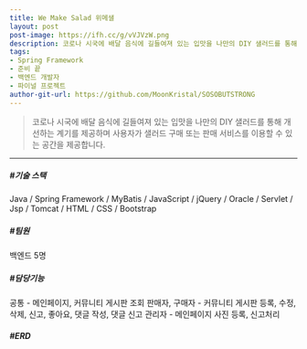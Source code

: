 ```yaml
---
title: We Make Salad 위메샐
layout: post
post-image: https://ifh.cc/g/vVJVzW.png
description: 코로나 시국에 배달 음식에 길들여져 있는 입맛을 나만의 DIY 샐러드를 통해 개선하는 계기를 제공하며 사용자가 샐러드 구매 또는 판매 서비스를 이용할 수 있는 공간을 제공합니다.
tags:
- Spring Framework
- 준비 끝
- 백엔드 개발자
- 파이널 프로젝트
author-git-url: https://github.com/MoonKristal/SOSOBUTSTRONG
---
```


>코로나 시국에 배달 음식에 길들여져 있는 입맛을 나만의 DIY 샐러드를 통해 개선하는 계기를 제공하며 사용자가 샐러드 구매 또는 판매 서비스를 이용할 수 있는 공간을 제공합니다.

---

##### #기술 스택
Java / Spring Framework / MyBatis / JavaScript / jQuery / Oracle / 
Servlet / Jsp / Tomcat / HTML / CSS / Bootstrap

##### #팀원
백엔드 5명

##### #담당기능
공통 - 메인페이지, 커뮤니티 게시판 조회
판매자, 구매자 - 커뮤니티 게시판 등록, 수정, 삭제, 신고, 좋아요, 댓글 작성, 댓글 신고
관리자 - 메인페이지 사진 등록, 신고처리


##### #ERD

